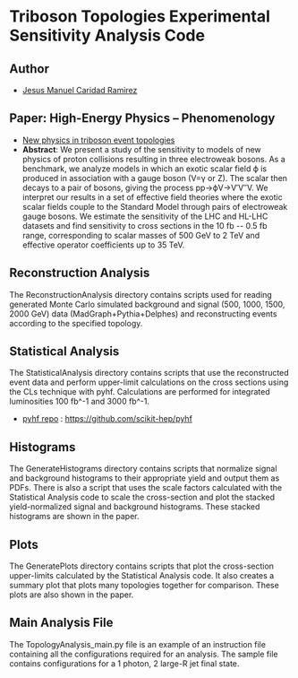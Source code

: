 # Triboson Topologies Experimental Sensitivity Analysis Code
## Author
- [Jesus Manuel Caridad Ramirez](https://github.com/JCaridad108)

## Paper: High-Energy Physics – Phenomenology
* [New physics in triboson event topologies](https://journals.aps.org/prd/abstract/10.1103/PhysRevD.105.075027)
* **Abstract**: We present a study of the sensitivity to models of new physics of proton collisions resulting in three electroweak bosons. As a benchmark, we analyze models in which an exotic scalar field ϕ is produced in association with a gauge boson (V=γ or Z). The scalar then decays to a pair of bosons, giving the process pp→ϕV→V′V″V. We interpret our results in a set of effective field theories where the exotic scalar fields couple to the Standard Model through pairs of electroweak gauge bosons. We estimate the sensitivity of the LHC and HL-LHC datasets and find sensitivity to cross sections in the 10 fb -- 0.5 fb range, corresponding to scalar masses of 500 GeV to 2 TeV and effective operator coefficients up to 35 TeV.

## Reconstruction Analysis
The ReconstructionAnalysis directory contains scripts used for reading 
generated Monte Carlo simulated background and signal (500, 1000, 1500, 2000 GeV) 
data (MadGraph+Pythia+Delphes) and reconstructing events according to the 
specified topology. 

## Statistical Analysis
The StatisticalAnalysis directory contains scripts that use the reconstructed 
event data and perform upper-limit calculations on the cross sections using the 
CLs technique with pyhf. Calculations are performed for integrated luminosities
100 fb^-1 and 3000 fb^-1.

* [pyhf repo](https://github.com/scikit-hep/pyhf) : https://github.com/scikit-hep/pyhf

## Histograms
The GenerateHistograms directory contains scripts that normalize signal and 
background histograms to their appropriate yield and output them as PDFs. 
There is also a script that uses the scale factors calculated with the 
Statistical Analysis code to scale the cross-section and plot the stacked
yield-normalized signal and background histograms. These stacked histograms 
are shown in the paper. 

## Plots
The GeneratePlots directory contains scripts that plot the cross-section 
upper-limits calculated by the Statistical Analysis code. It also creates a 
summary plot that plots many topologies together for comparison. These plots 
are also shown in the paper.

## Main Analysis File
The TopologyAnalysis_main.py file is an example of an instruction file containing
all the configurations required for an analysis. The sample file contains
configurations for a 1 photon, 2 large-R jet final state. 
